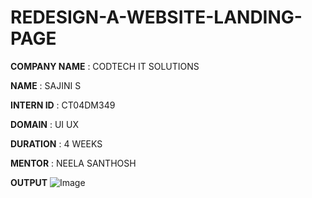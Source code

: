 # REDESIGN-A-WEBSITE-LANDING-PAGE

**COMPANY NAME** : CODTECH IT SOLUTIONS

**NAME** : SAJINI S

**INTERN ID** : CT04DM349

**DOMAIN** : UI UX

**DURATION** : 4 WEEKS

**MENTOR** : NEELA SANTHOSH

**OUTPUT**
![Image](https://github.com/user-attachments/assets/05bd2260-875c-4fd1-bba2-bf29b1f7d849)

